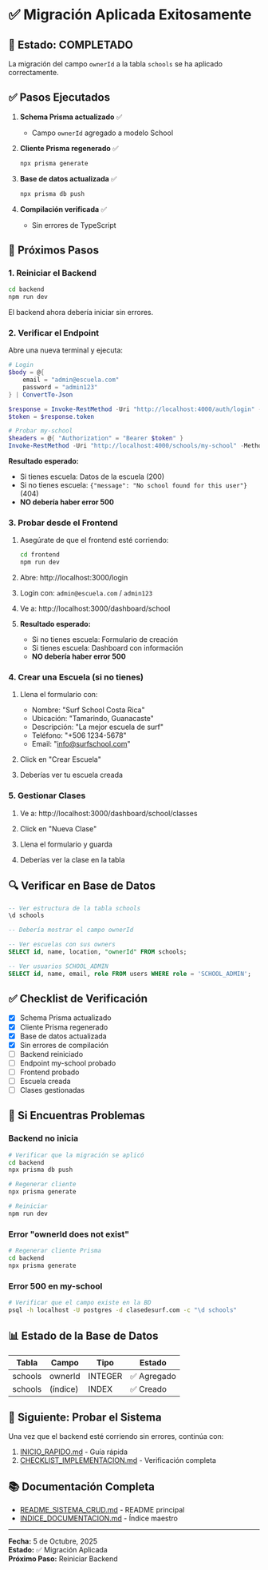 # ✅ Migración Aplicada Exitosamente

## 🎉 Estado: COMPLETADO

La migración del campo `ownerId` a la tabla `schools` se ha aplicado correctamente.

## ✅ Pasos Ejecutados

1. **Schema Prisma actualizado** ✅
   - Campo `ownerId` agregado a modelo School
   
2. **Cliente Prisma regenerado** ✅
   ```bash
   npx prisma generate
   ```
   
3. **Base de datos actualizada** ✅
   ```bash
   npx prisma db push
   ```
   
4. **Compilación verificada** ✅
   - Sin errores de TypeScript

## 🚀 Próximos Pasos

### 1. Reiniciar el Backend

```bash
cd backend
npm run dev
```

El backend ahora debería iniciar sin errores.

### 2. Verificar el Endpoint

Abre una nueva terminal y ejecuta:

```powershell
# Login
$body = @{
    email = "admin@escuela.com"
    password = "admin123"
} | ConvertTo-Json

$response = Invoke-RestMethod -Uri "http://localhost:4000/auth/login" -Method POST -Body $body -ContentType "application/json"
$token = $response.token

# Probar my-school
$headers = @{ "Authorization" = "Bearer $token" }
Invoke-RestMethod -Uri "http://localhost:4000/schools/my-school" -Method GET -Headers $headers
```

**Resultado esperado:**
- Si tienes escuela: Datos de la escuela (200)
- Si no tienes escuela: `{"message": "No school found for this user"}` (404)
- **NO debería haber error 500**

### 3. Probar desde el Frontend

1. Asegúrate de que el frontend esté corriendo:
   ```bash
   cd frontend
   npm run dev
   ```

2. Abre: http://localhost:3000/login

3. Login con: `admin@escuela.com` / `admin123`

4. Ve a: http://localhost:3000/dashboard/school

5. **Resultado esperado:**
   - Si no tienes escuela: Formulario de creación
   - Si tienes escuela: Dashboard con información
   - **NO debería haber error 500**

### 4. Crear una Escuela (si no tienes)

1. Llena el formulario con:
   - Nombre: "Surf School Costa Rica"
   - Ubicación: "Tamarindo, Guanacaste"
   - Descripción: "La mejor escuela de surf"
   - Teléfono: "+506 1234-5678"
   - Email: "info@surfschool.com"

2. Click en "Crear Escuela"

3. Deberías ver tu escuela creada

### 5. Gestionar Clases

1. Ve a: http://localhost:3000/dashboard/school/classes

2. Click en "Nueva Clase"

3. Llena el formulario y guarda

4. Deberías ver la clase en la tabla

## 🔍 Verificar en Base de Datos

```sql
-- Ver estructura de la tabla schools
\d schools

-- Debería mostrar el campo ownerId

-- Ver escuelas con sus owners
SELECT id, name, location, "ownerId" FROM schools;

-- Ver usuarios SCHOOL_ADMIN
SELECT id, name, email, role FROM users WHERE role = 'SCHOOL_ADMIN';
```

## ✅ Checklist de Verificación

- [x] Schema Prisma actualizado
- [x] Cliente Prisma regenerado
- [x] Base de datos actualizada
- [x] Sin errores de compilación
- [ ] Backend reiniciado
- [ ] Endpoint my-school probado
- [ ] Frontend probado
- [ ] Escuela creada
- [ ] Clases gestionadas

## 🐛 Si Encuentras Problemas

### Backend no inicia
```bash
# Verificar que la migración se aplicó
cd backend
npx prisma db push

# Regenerar cliente
npx prisma generate

# Reiniciar
npm run dev
```

### Error "ownerId does not exist"
```bash
# Regenerar cliente Prisma
cd backend
npx prisma generate
```

### Error 500 en my-school
```bash
# Verificar que el campo existe en la BD
psql -h localhost -U postgres -d clasedesurf.com -c "\d schools"
```

## 📊 Estado de la Base de Datos

| Tabla | Campo | Tipo | Estado |
|-------|-------|------|--------|
| schools | ownerId | INTEGER | ✅ Agregado |
| schools | (índice) | INDEX | ✅ Creado |

## 🎯 Siguiente: Probar el Sistema

Una vez que el backend esté corriendo sin errores, continúa con:

1. [INICIO_RAPIDO.md](./INICIO_RAPIDO.md) - Guía rápida
2. [CHECKLIST_IMPLEMENTACION.md](./CHECKLIST_IMPLEMENTACION.md) - Verificación completa

## 📚 Documentación Completa

- [README_SISTEMA_CRUD.md](./README_SISTEMA_CRUD.md) - README principal
- [INDICE_DOCUMENTACION.md](./INDICE_DOCUMENTACION.md) - Índice maestro

---

**Fecha:** 5 de Octubre, 2025  
**Estado:** ✅ Migración Aplicada  
**Próximo Paso:** Reiniciar Backend
